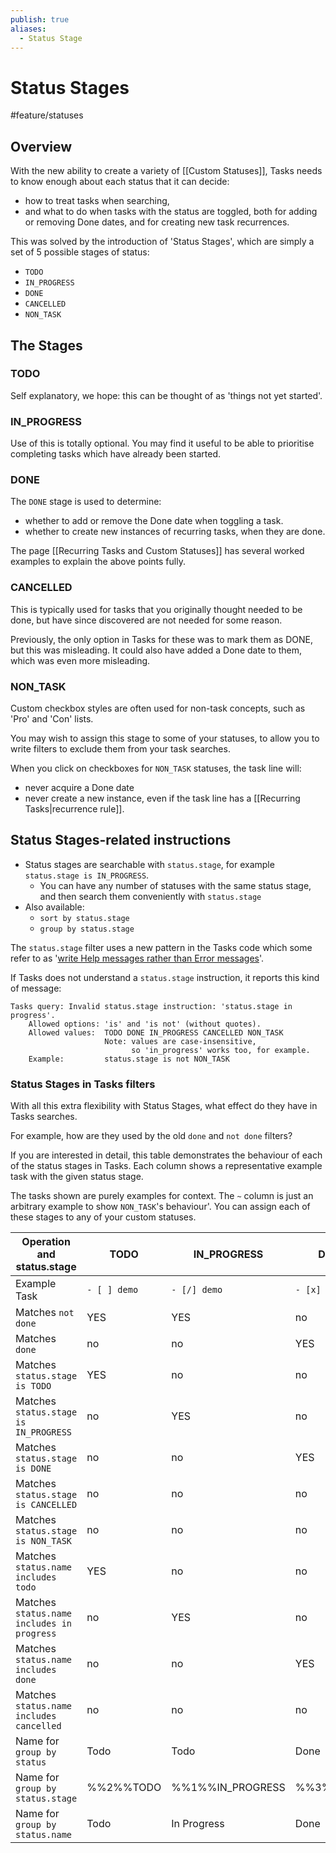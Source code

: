```yaml
---
publish: true
aliases:
  - Status Stage
---
```


# Status Stages

<span class="related-pages">#feature/statuses</span>

## Overview

With the new ability to create a variety of [[Custom Statuses]], Tasks needs to know enough about each status that it can decide:

- how to treat tasks when searching,
- and what to do when tasks with the status are toggled, both for adding or removing Done dates, and for creating new task recurrences.

This was solved by the introduction of 'Status Stages', which are simply a set of 5 possible stages of status:

- `TODO`
- `IN_PROGRESS`
- `DONE`
- `CANCELLED`
- `NON_TASK`

## The Stages

### TODO

Self explanatory, we hope: this can be thought of as 'things not yet started'.

### IN_PROGRESS

Use of this is totally optional. You may find it useful to be able to prioritise completing tasks which have already been started.

### DONE

The `DONE` stage is used to determine:

- whether to add or remove the Done date when toggling a task.
- whether to create new instances of recurring tasks, when they are done.

The page [[Recurring Tasks and Custom Statuses]] has several worked examples to explain the above points fully.

### CANCELLED

This is typically used for tasks that you originally thought needed to be done, but have since discovered are not needed for some reason.

Previously, the only option in Tasks for these was to mark them as DONE, but this was misleading. It could also have added a Done date to them, which was even more misleading.

### NON_TASK

Custom checkbox styles are often used for non-task concepts, such as 'Pro' and 'Con' lists.

You may wish to assign this stage to some of your statuses, to allow you to write filters to exclude them from your task searches.

When you click on checkboxes for `NON_TASK` statuses, the task line will:

- never acquire a Done date
- never create a new instance, even if the task line has a [[Recurring Tasks|recurrence rule]].

## Status Stages-related instructions

- Status stages are searchable with `status.stage`, for example `status.stage is IN_PROGRESS`.
  - You can have any number of statuses with the same status stage, and then search them conveniently with `status.stage`
- Also available:
  - `sort by status.stage`
  - `group by status.stage`

The `status.stage` filter uses a new pattern in the Tasks code which some refer to as '[write Help messages rather than Error messages](https://twitter.com/travis_simon/status/1069074730211135488)'.

If Tasks does not understand a `status.stage` instruction, it reports this kind of message:

```text
Tasks query: Invalid status.stage instruction: 'status.stage in progress'.
    Allowed options: 'is' and 'is not' (without quotes).
    Allowed values:  TODO DONE IN_PROGRESS CANCELLED NON_TASK
                     Note: values are case-insensitive,
                           so 'in_progress' works too, for example.
    Example:         status.stage is not NON_TASK
```

### Status Stages in Tasks filters

With all this extra flexibility with Status Stages, what effect do they have in Tasks searches.

For example, how are they used by the old `done` and `not done` filters?

If you are interested in detail, this table demonstrates the behaviour of each of the status stages in Tasks.
Each column shows a representative example task with the given status stage.

The tasks shown are purely examples for context. The `~` column is just an arbitrary example to show `NON_TASK`'s behaviour'. You can assign each of these stages to any of your custom statuses.

<!-- placeholder to force blank line before included text --><!-- include: DocsSamplesForStatuses.test.Status_Transitions_status-stages.approved.md -->

| Operation and status.stage                  | TODO         | IN_PROGRESS      | DONE         | CANCELLED      | NON_TASK         |
| ------------------------------------------ | ------------ | ---------------- | ------------ | -------------- | ---------------- |
| Example Task                               | `- [ ] demo` | `- [/] demo`     | `- [x] demo` | `- [-] demo`   | `- [~] demo`     |
| Matches `not done`                         | YES          | YES              | no           | no             | no               |
| Matches `done`                             | no           | no               | YES          | YES            | YES              |
| Matches `status.stage is TODO`              | YES          | no               | no           | no             | no               |
| Matches `status.stage is IN_PROGRESS`       | no           | YES              | no           | no             | no               |
| Matches `status.stage is DONE`              | no           | no               | YES          | no             | no               |
| Matches `status.stage is CANCELLED`         | no           | no               | no           | YES            | no               |
| Matches `status.stage is NON_TASK`          | no           | no               | no           | no             | YES              |
| Matches `status.name includes todo`        | YES          | no               | no           | no             | no               |
| Matches `status.name includes in progress` | no           | YES              | no           | no             | no               |
| Matches `status.name includes done`        | no           | no               | YES          | no             | no               |
| Matches `status.name includes cancelled`   | no           | no               | no           | YES            | no               |
| Name for `group by status`                 | Todo         | Todo             | Done         | Done           | Done             |
| Name for `group by status.stage`            | %%2%%TODO    | %%1%%IN_PROGRESS | %%3%%DONE    | %%4%%CANCELLED | %%5%%NON_TASK    |
| Name for `group by status.name`            | Todo         | In Progress      | Done         | Cancelled      | My custom status |

<!-- placeholder to force blank line after included text --><!-- endInclude -->
